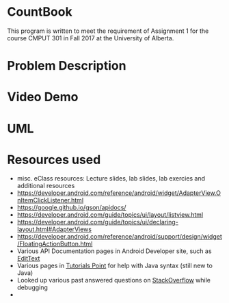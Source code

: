# CountBook
This program is written to meet the requirement of Assignment 1 for the course CMPUT 301 in Fall 2017 at the University of Alberta.

# Problem Description

# Video Demo

# UML

# Resources used
* misc. eClass resources: Lecture slides, lab slides, lab exercies and additional resources
* https://developer.android.com/reference/android/widget/AdapterView.OnItemClickListener.html
* https://google.github.io/gson/apidocs/
* https://developer.android.com/guide/topics/ui/layout/listview.html
* https://developer.android.com/guide/topics/ui/declaring-layout.html#AdapterViews
* https://developer.android.com/reference/android/support/design/widget/FloatingActionButton.html
* Various API Documentation pages in Android Developer site, such as [EditText](https://developer.android.com/reference/android/widget/EditText.html)
* Various pages in [Tutorials Point](http://www.tutorialspoint.com/java/) for help with Java syntax (still new to Java)
* Looked up various past answered questions on [StackOverflow](https://stackoverflow.com/) while debugging
* 
